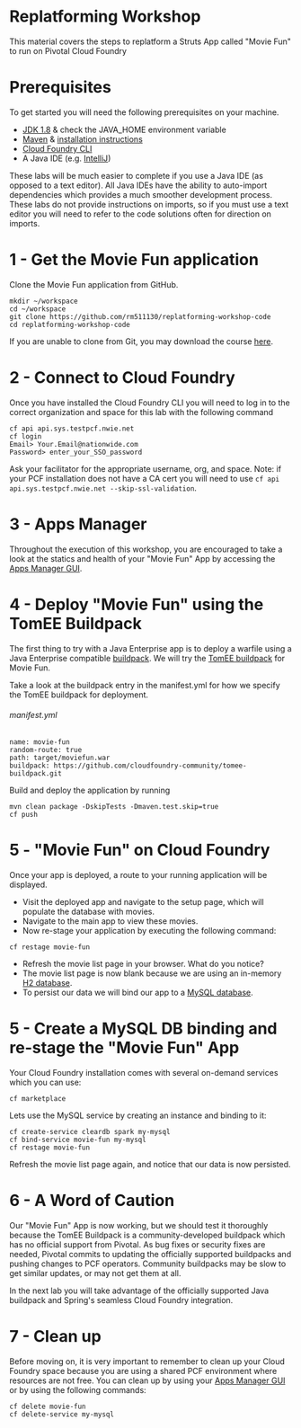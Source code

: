 # Replatforming Workshop
This material covers the steps to replatform a Struts App called "Movie Fun" to run on Pivotal Cloud Foundry

# Prerequisites
To get started you will need the following prerequisites on your machine.

- [JDK 1.8](http://www.oracle.com/technetwork/java/javase/downloads/jdk8-downloads-2133151.html) & check the JAVA_HOME environment variable
- [Maven](https://maven.apache.org/download.cgi) & [installation instructions](https://maven.apache.org/install.html)
- [Cloud Foundry CLI](https://github.com/cloudfoundry/cli#downloads)
- A Java IDE (e.g. [IntelliJ](https://www.jetbrains.com/idea/download/))

These labs will be much easier to complete if you use a Java IDE (as opposed to a text editor). All Java IDEs have the ability to auto-import dependencies which provides a much smoother development process. These labs do not provide instructions on imports, so if you must use a text editor you will need to refer to the code solutions often for direction on imports.

# 1 - Get the Movie Fun application
Clone the Movie Fun application from GitHub.
````
mkdir ~/workspace
cd ~/workspace
git clone https://github.com/rm511130/replatforming-workshop-code
cd replatforming-workshop-code
````
If you are unable to clone from Git, you may download the course [here](https://github.com/rm511130/ReplatformingWorkshop/blob/master/replatforming-workshop-code-master.zip).

# 2 - Connect to Cloud Foundry
Once you have installed the Cloud Foundry CLI you will need to log in to the correct organization and space for this lab with the following command
````
cf api api.sys.testpcf.nwie.net 
cf login
Email> Your.Email@nationwide.com
Password> enter_your_SSO_password
````
Ask your facilitator for the appropriate username, org, and space.
Note: if your PCF installation does not have a CA cert you will need to use ````cf api api.sys.testpcf.nwie.net --skip-ssl-validation````.

# 3 - Apps Manager
Throughout the execution of this workshop, you are encouraged to take a look at the statics and health of your "Movie Fun" App by accessing the [Apps Manager GUI](https://login.sys.testpcf.nwie.net).

# 4 - Deploy "Movie Fun" using the TomEE Buildpack
The first thing to try with a Java Enterprise app is to deploy a warfile using a Java Enterprise compatible [buildpack](https://docs.cloudfoundry.org/buildpacks/). We will try the [TomEE buildpack](https://github.com/cloudfoundry-community/tomee-buildpack) for Movie Fun.

Take a look at the buildpack entry in the manifest.yml for how we specify the TomEE buildpack for deployment.

###### _manifest.yml_
````
name: movie-fun
random-route: true
path: target/moviefun.war
buildpack: https://github.com/cloudfoundry-community/tomee-buildpack.git
````

Build and deploy the application by running
````
mvn clean package -DskipTests -Dmaven.test.skip=true
cf push
````
# 5 - "Movie Fun" on Cloud Foundry
Once your app is deployed, a route to your running application will be displayed.

- Visit the deployed app and navigate to the setup page, which will populate the database with movies.
- Navigate to the main app to view these movies.
- Now re-stage your application by executing the following command:
````
cf restage movie-fun
````
- Refresh the movie list page in your browser. What do you notice?
- The movie list page is now blank because we are using an in-memory [H2 database](http://www.h2database.com/). 
- To persist our data we will bind our app to a [MySQL database](https://www.mysql.com/).

# 5 - Create a MySQL DB binding and re-stage the "Movie Fun" App
Your Cloud Foundry installation comes with several on-demand services which you can use:
````
cf marketplace
````
Lets use the MySQL service by creating an instance and binding to it:
````
cf create-service cleardb spark my-mysql
cf bind-service movie-fun my-mysql
cf restage movie-fun
````
Refresh the movie list page again, and notice that our data is now persisted.

# 6 - A Word of Caution
Our "Movie Fun" App is now working, but we should test it thoroughly because the TomEE Buildpack is a community-developed buildpack which has no official support from Pivotal. As bug fixes or security fixes are needed, Pivotal commits to updating the officially supported buildpacks and pushing changes to PCF operators. Community buildpacks may be slow to get similar updates, or may not get them at all.

In the next lab you will take advantage of the officially supported Java buildpack and Spring's seamless Cloud Foundry integration.

# 7 - Clean up
Before moving on, it is very important to remember to clean up your Cloud Foundry space because you are using a shared PCF environment where resources are not free. You can clean up by using your [Apps Manager GUI](https://login.sys.testpcf.nwie.net) or by using the following commands:
````
cf delete movie-fun
cf delete-service my-mysql
````

